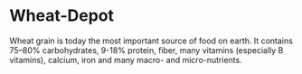 # Wheat-Depot
Wheat grain is today the most important source of food on earth. It contains 75–80% carbohydrates, 9-18% protein, fiber, many vitamins (especially B vitamins), calcium, iron and many macro- and micro-nutrients.
